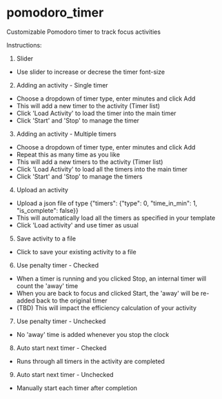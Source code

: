 # pomodoro_timer
Customizable Pomodoro timer to track focus activities

Instructions:
1. Slider
- Use slider to increase or decrese the timer font-size

2. Adding an activity - Single timer
- Choose a dropdown of timer type, enter minutes and click Add
- This will add a new timer to the activity (Timer list)
- Click 'Load Activity' to load the timer into the main timer
- Click 'Start' and 'Stop' to manage the timer

3. Adding an activity - Multiple timers
- Choose a dropdown of timer type, enter minutes and click Add
- Repeat this as many time as you like
- This will add a new timers to the activity (Timer list)
- Click 'Load Activity' to load all the timers into the main timer
- Click 'Start' and 'Stop' to manage the timers

4. Upload an activity
- Upload a json file of type {"timers": {"type": 0, "time_in_min": 1, "is_complete": false}}
- This will automatically load all the timers as specified in your template
- Click 'Load activity' and use timer as usual

5. Save activity to a file
- Click to save your existing activity to a file

6. Use penalty timer - Checked 
- When a timer is running and you clicked Stop, an internal timer will count the 'away' time
- When you are back to focus and clicked Start, the 'away' will be re-added back to the original timer
- (TBD) This will impact the efficiency calculation of your activity

7. Use penalty timer - Unchecked
- No 'away' time is added whenever you stop the clock

8. Auto start next timer - Checked
- Runs through all timers in the activity are completed

9. Auto start next timer - Unchecked 
- Manually start each timer after completion